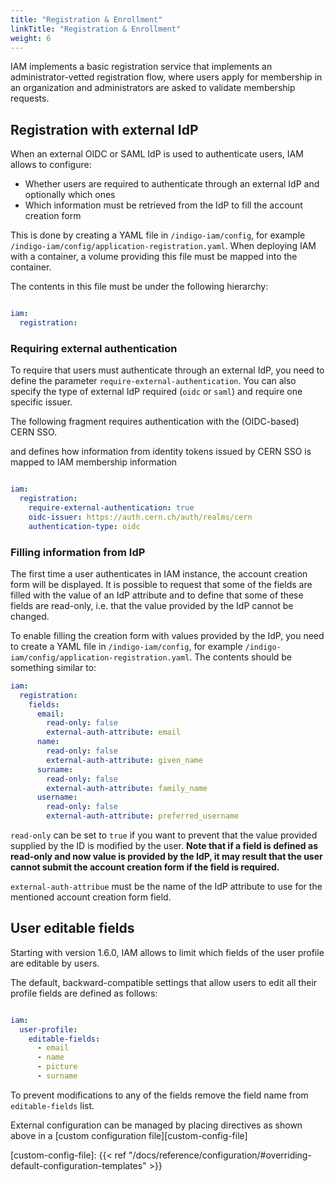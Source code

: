 ```yaml
---
title: "Registration & Enrollment"
linkTitle: "Registration & Enrollment"
weight: 6
---
```



IAM implements a basic registration service that implements an
administrator-vetted registration flow, where users apply for membership in an
organization and administrators are asked to validate membership requests.

## Registration with external IdP

When an external OIDC or SAML IdP is used to authenticate users, IAM allows to configure:

- Whether users are required to authenticate through an external IdP and optionally
  which ones
- Which information must be retrieved from the IdP to fill the account creation form

This is done by creating a YAML file in `/indigo-iam/config`, for example
`/indigo-iam/config/application-registration.yaml`. When deploying IAM with a container,
a volume providing this file must be mapped into the container.

The contents in this file must be under the following hierarchy:

```yaml

iam:
  registration:
```


### Requiring external authentication

To require that users must authenticate through an external IdP, you need to define the
parameter `require-external-authentication`. You can also specify the type of external
IdP required (`oidc` or `saml`) and require one specific issuer.

The following fragment requires authentication with the
(OIDC-based) CERN SSO.

and defines how information from identity tokens issued by CERN SSO is
mapped to IAM membership information

```yaml

iam:
  registration:
    require-external-authentication: true
    oidc-issuer: https://auth.cern.ch/auth/realms/cern
    authentication-type: oidc
```

### Filling information from IdP

The first time a user authenticates in IAM instance, the account creation form will be displayed. It is possible to request
that some of the fields are filled with the value of an IdP attribute and to define that some of these fields are read-only,
i.e. that the value provided by the IdP cannot be changed.

To enable filling the creation form with values provided by the IdP, you need to create a YAML file in `/indigo-iam/config`, for example
`/indigo-iam/config/application-registration.yaml`. The contents should be something similar to:


```yaml
iam:
  registration:
    fields:
      email:
        read-only: false
        external-auth-attribute: email
      name:
        read-only: false
        external-auth-attribute: given_name
      surname:
        read-only: false
        external-auth-attribute: family_name
      username:
        read-only: false
        external-auth-attribute: preferred_username
```

`read-only` can be set to `true` if you want to prevent that the  value provided supplied by the ID is modified by the user.
**Note that if a field is defined as read-only and now value is provided
by the IdP, it may result that the user cannot submit the account creation form if the field is required.**

`external-auth-attribue` must be the name of the IdP attribute to use for the mentioned account creation form field.

## User editable fields

Starting with version 1.6.0, IAM allows to limit which fields of the user profile are editable by users.

The default, backward-compatible settings that allow users to edit all their
profile fields are defined as follows:

```yaml

iam:
  user-profile:
    editable-fields:
      - email
      - name
      - picture
      - surname
```

To prevent modifications to any of the fields remove the field name from
`editable-fields` list.

External configuration can be managed by placing directives as shown above in a
[custom configuration
file][custom-config-file]

[custom-config-file]: {{< ref "/docs/reference/configuration/#overriding-default-configuration-templates" >}}

